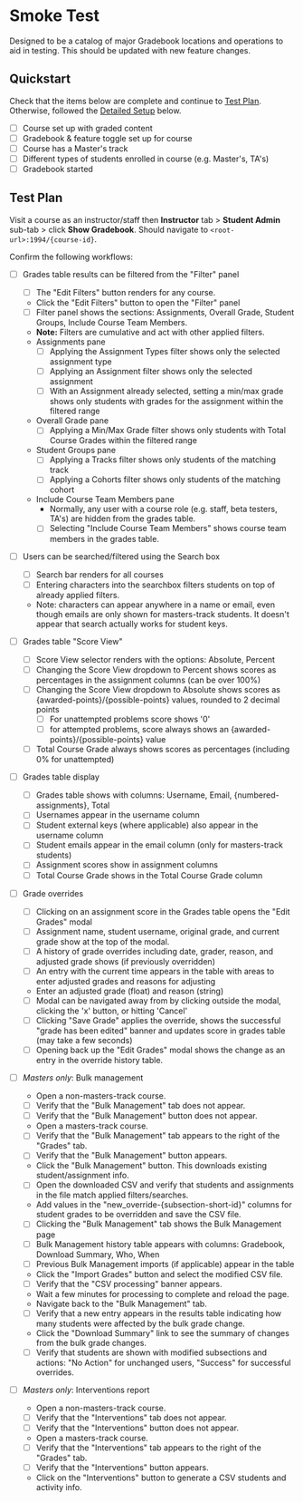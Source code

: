 # Smoke Test

Designed to be a catalog of major Gradebook locations and operations to aid in testing. This should be updated with new feature changes.

## Quickstart

Check that the items below are complete and continue to [Test Plan](#test-plan). Otherwise, followed the [Detailed Setup](#detailed-setup) below.

- [ ] Course set up with graded content
- [ ] Gradebook & feature toggle set up for course
- [ ] Course has a Master's track
- [ ] Different types of students enrolled in course (e.g. Master's, TA's)
- [ ] Gradebook started

## Test Plan

Visit a course as an instructor/staff then **Instructor** tab > **Student Admin** sub-tab > click **Show Gradebook**. Should navigate to `<root-url>:1994/{course-id}`.

Confirm the following workflows:

- [ ] Grades table results can be filtered from the "Filter" panel
    - [ ] The "Edit Filters" button renders for any course.
    - Click the "Edit Filters" button to open the "Filter" panel
    - [ ] Filter panel shows the sections: Assignments, Overall Grade, Student Groups, Include Course Team Members.
    - **Note:** Filters are cumulative and act with other applied filters.
    - Assignments pane
        - [ ] Applying the Assignment Types filter shows only the selected assignment type
        - [ ] Applying an Assignment filter shows only the selected assignment
        - [ ] With an Assignment already selected, setting a min/max grade shows only students with grades for the assignment within the filtered range
    - Overall Grade pane
        - [ ] Applying a Min/Max Grade filter shows only students with Total Course Grades within the filtered range
    - Student Groups pane
        - [ ] Applying a Tracks filter shows only students of the matching track
        - [ ] Applying a Cohorts filter shows only students of the matching cohort
    - Include Course Team Members pane
        - Normally, any user with a course role (e.g. staff, beta testers, TA's) are hidden from the grades table.
        - [ ] Selecting "Include Course Team Members" shows course team members in the grades table.

- [ ] Users can be searched/filtered using the Search box
    - [ ] Search bar renders for all courses
    - [ ] Entering characters into the searchbox filters students on top of already applied filters.
    - Note: characters can appear anywhere in a name or email, even though emails are only shown for masters-track students. It doesn't appear that search actually works for student keys.

- [ ] Grades table "Score View"
    - [ ] Score View selector renders with the options: Absolute, Percent
    - [ ] Changing the Score View dropdown to Percent shows scores as percentages in the assignment columns (can be over 100%)
    - [ ] Changing the Score View dropdown to Absolute shows scores as {awarded-points}/{possible-points} values, rounded to 2 decimal points
        - [ ] For unattempted problems score shows '0'
        - [ ] for attempted problems, score always shows an {awarded-points}/{possible-points} value
    - [ ] Total Course Grade always shows scores as percentages (including 0% for unattempted)

- [ ] Grades table display
    - [ ] Grades table shows with columns: Username, Email, {numbered-assignments}, Total
    - [ ] Usernames appear in the username column
    - [ ] Student external keys (where applicable) also appear in the username column
    - [ ] Student emails appear in the email column (only for masters-track students)
    - [ ] Assignment scores show in assignment columns
    - [ ] Total Course Grade shows in the Total Course Grade column

- [ ] Grade overrides
    - [ ] Clicking on an assignment score in the Grades table opens the "Edit Grades" modal
    - [ ] Assignment name, student username, original grade, and current grade show at the top of the modal.
    - [ ] A history of grade overrides including date, grader, reason, and adjusted grade shows (if previously overridden)
    - [ ] An entry with the current time appears in the table with areas to enter adjusted grades and reasons for adjusting
    - Enter an adjusted grade (float) and reason (string)
    - [ ] Modal can be navigated away from by clicking outside the modal, clicking the 'x' button, or hitting 'Cancel'
    - [ ] Clicking "Save Grade" applies the override, shows the successful "grade has been edited" banner and updates score in grades table (may take a few seconds)
    - [ ] Opening back up the "Edit Grades" modal shows the change as an entry in the override history table.

- [ ] *Masters only*: Bulk management
    - Open a non-masters-track course.
    - [ ] Verify that the "Bulk Management" tab does not appear.
    - [ ] Verify that the "Bulk Management" button does not appear.
    - Open a masters-track course.
    - [ ] Verify that the "Bulk Management" tab appears to the right of the "Grades" tab.
    - [ ] Verify that the "Bulk Management" button appears.
    - Click the "Bulk Management" button. This downloads existing student/assignment info.
    - [ ] Open the downloaded CSV and verify that students and assignments in the file match applied filters/searches.
    - Add values in the "new_override-{subsection-short-id}" columns for student grades to be overridden and save the CSV file.
    - [ ] Clicking the "Bulk Management" tab shows the Bulk Management page
    - [ ] Bulk Management history table appears with columns: Gradebook, Download Summary, Who, When
    - [ ] Previous Bulk Management imports (if applicable) appear in the table
    - Click the "Import Grades" button and select the modified CSV file.
    - [ ] Verify that the "CSV processing" banner appears.
    - Wait a few minutes for processing to complete and reload the page.
    - Navigate back to the "Bulk Management" tab.
    - [ ] Verify that a new entry appears in the results table indicating how many students were affected by the bulk grade change.
    - Click the "Download Summary" link to see the summary of changes from the bulk grade changes.
    - [ ] Verify that students are shown with modified subsections and actions: "No Action" for unchanged users, "Success" for successful overrides.

- [ ] *Masters only*: Interventions report
    - Open a non-masters-track course.
    - [ ] Verify that the "Interventions" tab does not appear.
    - [ ] Verify that the "Interventions" button does not appear.
    - Open a masters-track course.
    - [ ] Verify that the "Interventions" tab appears to the right of the "Grades" tab.
    - [ ] Verify that the "Interventions" button appears.
    - Click on the "Interventions" button to generate a CSV students and activity info.
